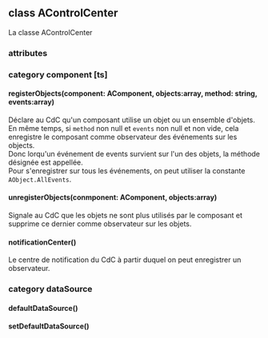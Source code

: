 ## class AControlCenter

La classe AControlCenter

### attributes

### category component [ts]

#### registerObjects(component: AComponent, objects:array, method: string, events:array)
Déclare au CdC qu'un composant utilise un objet ou un ensemble d'objets.  
En même temps, si `method` non null et `events` non null et non vide, cela enregistre le composant comme observateur des événements sur les objects.  
Donc lorqu'un événement de events survient sur l'un des objets, la méthode désignée est appellée.  
Pour s'enregistrer sur tous les événements, on peut utiliser la constante `AObject.AllEvents`.

#### unregisterObjects(conmponent: AComponent, objects:array)
Signale au CdC que les objets ne sont plus utilisés par le composant et supprime ce dernier comme observateur sur les objets. 

#### notificationCenter()
Le centre de notification du CdC à partir duquel on peut enregistrer un observateur.

### category dataSource

#### defaultDataSource()
#### setDefaultDataSource()

